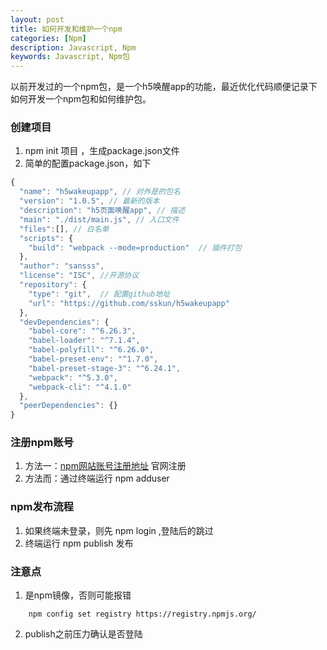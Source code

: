```yaml
---
layout: post
title: 如何开发和维护一个npm
categories: [Npm]
description: Javascript, Npm
keywords: Javascript, Npm包
---
```


以前开发过的一个npm包，是一个h5唤醒app的功能，最近优化代码顺便记录下如何开发一个npm包和如何维护包。

### 创建项目

1. npm init 项目 ，生成package.json文件
2. 简单的配置package.json，如下

```javascript
{
  "name": "h5wakeupapp", // 对外是的包名
  "version": "1.0.5", // 最新的版本
  "description": "h5页面唤醒app", // 描述
  "main": "./dist/main.js", // 入口文件
  "files":[], // 白名单
  "scripts": {
    "build": "webpack --mode=production"  // 插件打包
  },
  "author": "sansss", 
  "license": "ISC", //开源协议
  "repository": {
    "type": "git",  // 配置github地址
    "url": "https://github.com/sskun/h5wakeupapp"
  },
  "devDependencies": {
    "babel-core": "^6.26.3",
    "babel-loader": "^7.1.4",
    "babel-polyfill": "^6.26.0",
    "babel-preset-env": "^1.7.0",
    "babel-preset-stage-3": "^6.24.1",
    "webpack": "^5.3.0",
    "webpack-cli": "^4.1.0"
  },
  "peerDependencies": {}
}
```

### 注册npm账号

1. 方法一：[npm网站账号注册地址](https://www.npmjs.com/) 官网注册
2. 方法而：通过终端运行 npm adduser

### npm发布流程

1. 如果终端未登录，则先 npm login ,登陆后的跳过
2. 终端运行 npm  publish 发布


### 注意点

1. 是npm镜像，否则可能报错
```
    npm config set registry https://registry.npmjs.org/
```
2. publish之前压力确认是否登陆
